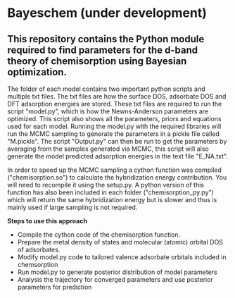 # Bayeschem (under development)

## This repository contains the Python module required to find parameters for the d-band theory of chemisorption using Bayesian optimization.


The folder of each model contains two important python scripts and multiple txt files. The txt files are how the surface DOS, adsorbate DOS and DFT adsorption energies are stored. These txt files are required to run the script "model.py", which is how the Newns-Anderson parameters are optimized. This script also shows all the parameters, priors and equations used for each model. Running the model.py with the required libraries will run the MCMC sampling to generate the parameters in a pickle file called "M.pickle". The script "Output.py" can then be run to get the parameters by averaging from the samples generated via MCMC, this script will also generate the model predicted adsorption energies in the text file "E_NA.txt".

In order to speed up the MCMC sampling a cython function was compiled ("chemisorption.so") to calculate the hybridization energy contribution. You will need to recompile it using the setup.py. A python version of this function has also been included in each folder ("chemisorption_py.py") which will return the same hybridization energy but is slower and thus is mainly used if large sampling is not required. 

**Steps to use this approach**
* Compile the cython code of the chemisorption function.
* Prepare the metal density of states and molecular (atomic) orbital DOS of adsorbates.
* Modify model.py code to tailored valence adsorbate orbitals included in chemsorption
* Run model.py to generate posterior distribution of model parameters
* Analysis the trajectory for converged parameters and use posterior parameters for prediction